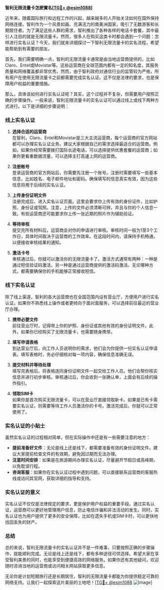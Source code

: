**智利无限流量卡怎麽實名[[TG💪+ @esim1088](https://t.me/s/esim1088)]**

近年来，随着国际旅行和远程工作的兴起，越来越多的人开始关注如何在国外保持网络连接。智利作为一个风景如画、充满活力的南美洲国家，吸引了无数游客和长期居住者。为了满足这些人群的需求，智利推出了各种各样的电话卡套餐，其中最引人注目的就是无限流量卡。然而，很多人在购买这类卡时都会遇到一个问题：怎样进行实名认证？今天，我们就来详细探讨一下智利无限流量卡的实名流程，希望能帮助到有需要的朋友。

首先，我们需要明确一点，智利的无限流量卡通常是由当地运营商提供的，比如Claro、Entel或Movistar等。这些运营商在全球范围内都有一定的知名度，其服务质量和网络覆盖都非常优秀。然而，由于智利政府对通信行业的监管较为严格，所有用户在使用无限流量卡之前都需要完成实名认证。这不仅是法律的要求，也是保障用户权益的重要措施。

那么，具体该如何进行实名认证呢？其实，这个过程并不复杂，但需要用户按照正确的步骤操作。一般来说，智利无限流量卡的实名认证可以通过线上或线下两种方式进行。以下是详细的步骤说明：

### 线上实名认证

1. **选择合适的运营商**  
   在智利，Claro、Entel和Movistar是三大主流运营商，每个运营商的官方网站都可以办理实名认证业务。建议大家根据自己的需求选择最适合的运营商。例如，如果你经常需要拨打国际长途电话，可以选择提供优惠套餐的运营商；如果你更看重数据流量，可以选择主打高速上网的运营商。

2. **注册账号**  
   登录运营商的官方网站后，你需要先注册一个账号。注册时需要填写一些基本信息，比如姓名、电子邮件地址和密码。确保填写的信息真实有效，因为这些信息将用于后续的实名认证。

3. **上传身份证明文件**  
   注册完成后，进入实名认证页面。这里会要求你上传有效的身份证件，比如护照、身份证或驾照。注意，上传的文件必须清晰可辨，并且与你的个人信息一致。有些运营商还可能要求你上传一张近期的照片作为辅助验证。

4. **等待审核**  
   提交完所有材料后，运营商会对你的申请进行审核。审核时间一般为1至3个工作日，具体时间取决于运营商的工作效率。在这段时间内，请保持手机畅通，以便接收审核结果的通知。

5. **激活卡号**  
   审核通过后，你就可以激活你的无限流量卡了。激活方式通常有两种：一种是通过短信验证码激活，另一种是通过运营商提供的激活码激活。无论哪种方式，都需要确保你的手机能够正常接收短信。

### 线下实名认证

除了线上渠道，智利的各大运营商也在全国范围内设有营业厅，方便用户进行实名认证。如果你不熟悉线上操作或者更倾向于面对面服务，可以选择前往最近的营业厅办理。

1. **携带必要文件**  
   前往营业厅时，记得带上你的护照、身份证或其他有效的身份证明文件。此外，如果你已经购买了无限流量卡，也需要随身携带。

2. **填写申请表格**  
   到达营业厅后，向工作人员说明你的需求，他们会为你提供一份实名认证申请表。填写表格时，务必仔细核对每一项内容，确保信息准确无误。

3. **提交材料并等待处理**  
   填写完表格后，将表格连同身份证明文件一起交给工作人员。他们会帮你核实信息并进行初步审核。审核通过后，你会收到一张确认单，上面会有后续的操作指引。

4. **领取SIM卡**  
   如果你是首次购买无限流量卡，可以在营业厅直接领取新卡。如果是已有卡需要实名认证，则需要等待工作人员激活你的卡号。激活完成后，你就可以正常使用了。

### 实名认证的小贴士

虽然实名认证的过程相对简单，但在实际操作中还是有一些需要注意的地方：

- **提前准备好文件**：无论是线上还是线下，都需要准备有效的身份证明文件。建议大家提前检查文件的有效期，避免因过期而无法办理。
- **注意时间安排**：如果是在旅游期间办理实名认证，尽量避开节假日或高峰期，以免耽误行程。
- **咨询客服**：如果你在实名认证过程中遇到问题，可以直接联系运营商的客服热线或访问其官网，获取详细的指导和支持。

### 实名认证的意义

实名认证不仅仅是法律规定的要求，更是保护用户权益的重要手段。通过实名认证，运营商可以更好地管理用户信息，防止电信诈骗和非法活动的发生。同时，实名认证也为用户提供了更多的安全保障，比如在遗失手机或SIM卡时，可以更快地找回丢失的财产。

### 总结

总的来说，智利无限流量卡的实名认证并不是一件难事，只要按照正确的步骤操作，就能顺利完成。无论是线上还是线下，都有多种途径可供选择。希望大家在享受智利美景的同时，也能享受到便捷高效的网络服务。如果你还有其他疑问，欢迎随时咨询当地的运营商或访问相关网站获取更多信息。

无论你是计划短期旅行还是长期居住，智利的无限流量卡都能为你提供稳定可靠的网络支持。让我们一起探索这片美丽的土地吧！[[TG💪+ @esim1088](https://t.me/s/esim1088) ![Image](https://i.postimg.cc/4NQfJmqS/Snipaste-2025-05-13-00-14-12.png)]